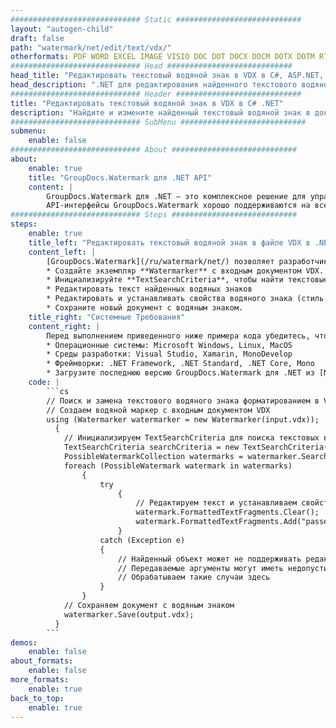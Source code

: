 ```yaml
---
############################# Static ############################
layout: "autogen-child"
draft: false
path: "watermark/net/edit/text/vdx/"
otherformats: PDF WORD EXCEL IMAGE VISIO DOC DOT DOCX DOCM DOTX DOTM RTF TXT XLSX XLSM XLTM XLT XLTX XLS XLSB XLAM SXC PPTX PPTM PPSX PPSM POTM POT POTX PPT PPS ODT BMP GIF JPEG JP2 PNG TIFF WEBP VSD VSDX VSTX VSX VSSX VSDM VSSM VSTM VTX VDW VSS VST
############################# Head ############################
head_title: "Редактировать текстовый водяной знак в VDX в C#, ASP.NET, VB.NET"
head_description: ".NET для редактирования найденного текстового водяного знака в файле VDX в приложениях C#, ASP.NET, VB.NET и .NET Core с использованием API-интерфейсов GroupDocs.Watermark для .NET."
############################# Header ############################
title: "Редактировать текстовый водяной знак в VDX в C# .NET"
description: "Найдите и измените найденный текстовый водяной знак в документе VDX с форматированием в приложениях C#, ASP.NET, VB.NET и .NET Core. Управляйте размером водяного знака, типом шрифта, углом поворота и положением водяного знака на страницах документа, как вам может понадобиться."
############################# SubMenu ############################
submenu:
    enable: false
############################# About ############################
about:
    enable: true
    title: "GroupDocs.Watermark для .NET API"
    content: |
        GroupDocs.Watermark для .NET — это комплексное решение для управления водяными знаками для приложений .NET. Разработчики могут быстро выполнять такие операции с водяными знаками, как; добавлять, редактировать, искать и удалять различные типы водяных знаков в документах всех популярных форматов файлов. Он поддерживает работу с текстовыми и графическими водяными знаками в различных документах, включая PDF, Microsoft Word, Excel, PowerPoint, Visio, электронную почту и форматы изображений.
        API-интерфейсы GroupDocs.Watermark хорошо поддерживаются на всех основных операционных системах и платформах, включая .NET Framework, .NET Standard, .NET Core, Mono и Xamarin.
############################# Steps ############################
steps:
    enable: true
    title_left: "Редактировать текстовый водяной знак в файле VDX в .NET"
    content_left: |
        [GroupDocs.Watermark](/ru/watermark/net/) позволяет разработчикам .NET легко редактировать текстовые водяные знаки в своих приложениях, выполняя несколько простых шагов.
        * Создайте экземпляр **Watermarker** с входным документом VDX.
        * Инициализируйте **TextSearchCriteria**, чтобы найти текстовые водяные знаки.
        * Редактировать текст найденных водяных знаков
        * Редактировать и устанавливать свойства водяного знака (стиль шрифта, цвет и т. д.).
        * Сохраните новый документ с водяным знаком.
    title_right: "Системные Требования"
    content_right: |
        Перед выполнением приведенного ниже примера кода убедитесь, что в вашей системе установлены следующие предварительные компоненты.
        * Операционные системы: Microsoft Windows, Linux, MacOS
        * Среды разработки: Visual Studio, Xamarin, MonoDevelop
        * Фреймворки: .NET Framework, .NET Standard, .NET Core, Mono
        * Загрузите последнюю версию GroupDocs.Watermark для .NET из [NuGet](https://www.nuget.org/packages/GroupDocs.Watermark).
    code: |
        ```cs
        // Поиск и замена текстового водяного знака форматированием в VDX в приложениях C#, ASP.NET, VB.NET и .NET Core
        // Создаем водяной маркер с входным документом VDX
        using (Watermarker watermarker = new Watermarker(input.vdx));
          {
            // Инициализируем TextSearchCriteria для поиска текстовых водяных знаков
            TextSearchCriteria searchCriteria = new TextSearchCriteria("test", false);
            PossibleWatermarkCollection watermarks = watermarker.Search(searchCriteria);
            foreach (PossibleWatermark watermark in watermarks)
                {
                    try
                        {
                            // Редактируем текст и устанавливаем свойства водяного знака
                            watermark.FormattedTextFragments.Clear();
                            watermark.FormattedTextFragments.Add("passed", new Font("Calibri", 19, FontStyle.Bold), Color.Red, Color.Aqua);
                        }
                    catch (Exception e)
                    {
                        // Найденный объект может не поддерживать редактирование текста
                        // Передаваемые аргументы могут иметь недопустимое значение
                        // Обрабатываем такие случаи здесь
                    }
                }
            // Сохраняем документ с водяным знаком
            watermarker.Save(output.vdx);
          }
        ```        
demos:
    enable: false
about_formats:
    enable: false
more_formats:
    enable: true
back_to_top:
    enable: true
---
```

